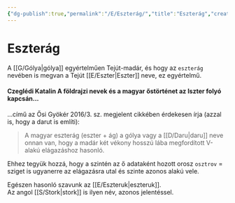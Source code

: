 ```yaml
---
{"dg-publish":true,"permalink":"/E/Eszterág/","title":"Eszterág","created":"2023-12-24T08:25","updated":"2023-12-24T08:25"}
---
```



# Eszterág

A [[G/Gólya\|gólya]] egyértelműen Tejút-madár, és hogy az `eszterág` nevében is megvan a Tejút [[E/Eszter\|Eszter]] neve, ez egyértelmű.  

#### Czeglédi Katalin A földrajzi nevek és a magyar őstörténet az Iszter folyó kapcsán...

...című az Ősi Gyökér 2016/3. sz. megjelent cikkében érdekesen írja (azzal is, hogy a darut is említi):  
> A magyar eszterág (eszter + ág) a gólya vagy a [[D/Daru\|daru]] neve onnan van, hogy a madár két vékony hosszú lába megfordított V-alakú elágazáshoz hasonló.  

Ehhez tegyük hozzá, hogy a szintén az ő adataként hozott orosz `osztrov` = sziget is ugyanerre az elágazásra utal és szinte azonos alakú vele.  

Egészen hasonló szavunk az [[E/Eszteruk\|eszteruk]].  
Az angol [[S/Stork\|stork]] is ilyen név, azonos jelentéssel.  
